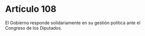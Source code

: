 # Artículo 108

El Gobierno responde solidariamente en su gestión política ante el Congreso de los Diputados.
